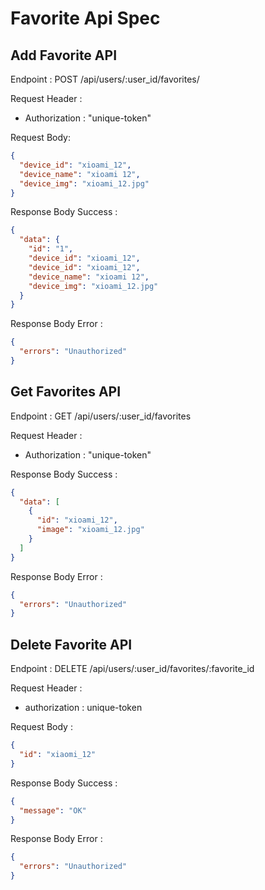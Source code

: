 # Favorite Api Spec

## Add Favorite API

Endpoint : POST /api/users/:user_id/favorites/

Request Header :

- Authorization : "unique-token"

Request Body:

```json
{
  "device_id": "xioami_12",
  "device_name": "xioami 12",
  "device_img": "xioami_12.jpg"
}
```

Response Body Success :

```json
{
  "data": {
    "id": "1",
    "device_id": "xioami_12",
    "device_id": "xioami_12",
    "device_name": "xioami 12",
    "device_img": "xioami_12.jpg"
  }
}
```

Response Body Error :

```json
{
  "errors": "Unauthorized"
}
```

## Get Favorites API

Endpoint : GET /api/users/:user_id/favorites

Request Header :

- Authorization : "unique-token"

Response Body Success :

```json
{
  "data": [
    {
      "id": "xioami_12",
      "image": "xioami_12.jpg"
    }
  ]
}
```

Response Body Error :

```json
{
  "errors": "Unauthorized"
}
```

## Delete Favorite API

Endpoint : DELETE /api/users/:user_id/favorites/:favorite_id

Request Header :

- authorization : unique-token

Request Body :

```json
{
  "id": "xiaomi_12"
}
```

Response Body Success :

```json
{
  "message": "OK"
}
```

Response Body Error :

```json
{
  "errors": "Unauthorized"
}
```
